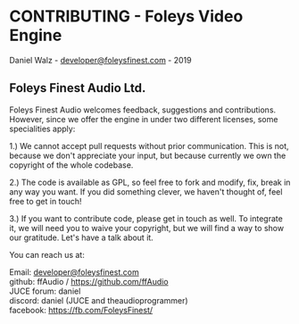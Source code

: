 CONTRIBUTING - Foleys Video Engine
==================================

Daniel Walz - developer@foleysfinest.com - 2019

Foleys Finest Audio Ltd.
------------------------

Foleys Finest Audio welcomes feedback, suggestions and contributions. However, since
we offer the engine in under two different licenses, some specialities apply:

1.) We cannot accept pull requests without prior communication. This is not, because
we don't appreciate your input, but because currently we own the copyright of the whole
codebase.

2.) The code is available as GPL, so feel free to fork and modify, fix, break in any
way you want. If you did something clever, we haven't thought of, feel free to get in
touch!

3.) If you want to contribute code, please get in touch as well. To integrate it, we
will need you to waive your copyright, but we will find a way to show our gratitude.
Let's have a talk about it.

You can reach us at:

Email:       developer@foleysfinest.com \
github:      ffAudio / https://github.com/ffAudio \
JUCE forum:  daniel \
discord:     daniel (JUCE and theaudioprogrammer) \
facebook:    https://fb.com/FoleysFinest/
